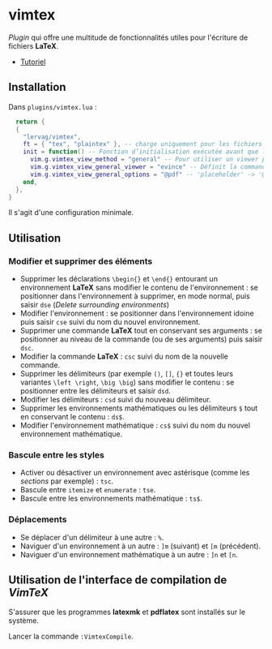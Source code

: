 # vimtex

*Plugin* qui offre une multitude de fonctionnalités utiles pour l'écriture de fichiers **LaTeX**.

- [Tutoriel](https://ejmastnak.com/tutorials/vim-latex/vimtex/)


## Installation

Dans `plugins/vimtex.lua` : 

```lua
  return {
  {
    "lervag/vimtex",
    ft = { "tex", "plaintex" }, -- charge uniquement pour les fichiers LaTeX
    init = function() -- Fonction d’initialisation exécutée avant que le plugin ne soit chargé
      vim.g.vimtex_view_method = "general" -- Pour utiliser un viewer pdf personnalisé
      vim.g.vimtex_view_general_viewer = "evince" -- Définit la commande du viewer
      vim.g.vimtex_view_general_options = "@pdf" -- 'placeholder' -> '@pdf' remplacé par le nom du fichier .pdf à ouvrir
    end,
  },
}
```

Il s'agit d'une configuration minimale.


## Utilisation 

### Modifier et supprimer des éléments
- Supprimer les déclarations `\begin{}` et `\end{}` entourant un environnement **LaTeX** sans modifier le contenu de l'environnement : se positionner dans l'environnement à supprimer, en mode normal, puis saisir `dse` (*Delete surrounding environments*)
- Modifier l'environnement : se positionner dans l'environnement idoine puis saisir `cse` suivi du nom du nouvel environnement.
- Supprimer une commande **LaTeX** tout en conservant ses arguments : se positionner au niveau de la commande (ou de ses arguments) puis saisir `dsc`.
- Modifier la commande **LaTeX** : `csc` suivi du nom de la nouvelle commande.
- Supprimer les délimiteurs (par exemple `()`, `[]`, `{}` et toutes leurs variantes `\left \right`, `\big \big`) sans modifier le contenu : se positionner entre les délimiteurs et saisir `dsd`.
- Modifier les délimiteurs : `csd` suivi du nouveau délimiteur.
- Supprimer les environnements mathématiques ou les délimiteurs `$` tout en conservant le contenu : `ds$`.
- Modifier l'environnement mathématique : `cs$` suivi du nom du nouvel environnement mathématique.

### Bascule entre les styles
- Activer ou désactiver un environnement avec astérisque (comme les *sections* par exemple) : `tsc`.
- Bascule entre `itemize` et `enumerate` : `tse`.
- Bascule entre les environnements mathématique : `ts$`.

### Déplacements
- Se déplacer d'un délimiteur à une autre : `%`.
- Naviguer d'un environnement à un autre : `]m` (suivant) et `[m` (précédent).
- Naviguer d'un environnement mathématique à un autre : `]n` et `[n`.


## Utilisation de l'interface de compilation de *VimTeX*

S'assurer que les programmes **latexmk** et **pdflatex** sont installés sur le système.

Lancer la commande `:VimtexCompile`.


